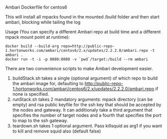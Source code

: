 Ambari Dockerfile for centos6

This will install all mpacks found in the mounted /build folder and then start ambari, blocking while tailing the log

Usage (You can specify a different Ambari repo at build time and a different mpack mount point at runtime):
```
docker build --build-arg repo=http://public-repo-1.hortonworks.com/ambari/centos6/2.x/updates/2.2.2.0/ambari.repo -t ambari .
docker run -t -i -p 8080:8080 -v `pwd`/target:/build --rm ambari
```

There are two convenience scripts to make Ambari development easier.

1. buildStack.sh takes a single (optional argument) of which repo to build the ambari image for, defaulting to http://public-repo-1.hortonworks.com/ambari/centos6/2.x/updates/2.2.2.0/ambari.repo if none is specified.
2. runStack.sh takes 2 mandatory arguments: mpack directory (can be empty) and rsa public keyfile for the ssh key that should be accepted by the nodes and gateway.  It can additionaly take a third argument that specifies the number of target nodes and a fourth that specifies the port to map to the ssh gateway.
3. teardown.sh takes 1 optional argument.  Pass killsquid as arg1 if you want to kill and remove squid also (default false)
